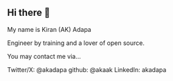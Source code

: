 ## Hi there 👋

My name is Kiran (AK) Adapa

Engineer by training and a lover of open source. 

You may contact me via…

Twitter/X: @akadapa
github: @akaak
LinkedIn: akadapa
